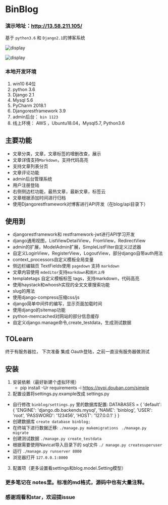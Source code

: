 # BinBlog

### 演示地址：http://13.58.211.105/

基于 `python3.6` 和 `Django2.1`的博客系统

![display](https://github.com/enjoy-binbin/binblog-Django/blob/master/display.png)

![display](https://github.com/enjoy-binbin/binblog-Django/blob/master/display2.png)

### 本地开发环境

1. win10 64位
2. python 3.6
3. Django 2.1
4. Mysql 5.6
5. PyCharm 2018.1
6. Djangorestframework 3.9
7. admin后台： `bin 1123`
8. 线上环境： AWS ，Ubuntu18.04，Mysql5.7, Python3.6

## 主要功能

* 文章分类，文章，文章标签的增删改查，展示
* 文章详情支持`Markdown`，支持代码高亮
* 支持文章列表分页
* 文章评论功能
* admin后台管理系统
* 用户注册登陆
* 右侧侧边栏功能，最热文章，最新文章，标签云
* 文章根据添加时间进行归档
* 使用Djangorestframework对博客进行API开发（在blog/api目录下）

## 使用到

* djangorestframework和 restframework-jwt进行API学习开发
* django通用视图，ListViewDetailView，FromView，RedirectView
* admin的扩展，ModelAdmin扩展，SimpleListFilter自定义过滤器
* 自定义LoginView，RegisterView，LogoutView，部分django自带auth用法
* context_processors自定义模板全局变量
* 侧边栏编辑页 TextFields使用 `pagedown` 支持 `markdown`
* 文章内容使用 `mdeditor`支持`markdown`和`图片上传`
* templatetags 自定义模板标签 tags，支持markdown，代码高亮
* 使用haystack和whoosh实现的全文文章搜索功能
* slug的用法
* 使用django-compress压缩css/js
* django简单中间件的编写，显示页面加载时间
* 使用django的sitemap功能
* python-memcached对网站的部分信息缓存
* 自定义django.manage命令,create_testdata，生成测试数据

## TOLearn

终于有服务器拉， 下次准备 集成 Oauth登陆，之前一直没有服务器做测试

## 安装

1. 安装依赖（最好新建个虚拟环境）
   * pip install -Ur requirements -i https://pypi.douban.com/simple
2. 配置设置将settings.py.example改成 settings.py
  * 自行修改 `binblog/settings.py` 里的数据库配置:
     DATABASES = {
     	    'default': {
     	        'ENGINE': 'django.db.backends.mysql',
     	        'NAME': 'binblog',
     	        'USER': 'root',
     	        'PASSWORD': '123456',
     	        'HOST': '127.0.0.1'
     	    }
     	}
  * 创建数据库 `create database binblog;`
  * 在终端下进行数据迁移:
       `./manage.py makemigrations`
          ` ./manage.py migrate`
  * 创建测试数据 `./manage.py create_testdata`
  * 根据需要使用Navicat导入目录下的 sql文件
      `./ manage.py createsuperuser`
  * 运行 `./manage.py runserver 8000`
  * 浏览器打开 `127.0.0.1:8000`
3. 配置项（更多设置看settings和blog.model.Setting模型）

### 更多笔记在 notes里。标准的md格式，源码中也有大量注释。

### 感谢观看和star，欢迎提issue

